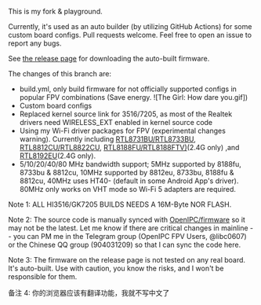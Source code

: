 This is my fork & playground.   

Currently, it's used as an auto builder (by utilizing GitHub Actions) for some custom board configs. Pull requests welcome. Feel free to open an issue to report any bugs.  

See [the release page](https://github.com/libc0607/openipc-firmware/releases/tag/latest) for downloading the auto-built firmware.  

The changes of this branch are: 
 - build.yml, only build firmware for not officially supported configs in popular FPV combinations (Save energy. ![The Girl: How dare you.gif])
 - Custom board configs
 - Replaced kernel source link for 3516/7205, as most of the Realtek drivers need WIRELESS_EXT enabled in kernel source code
 - Using my Wi-Fi driver packages for FPV (experimental changes warning). Currently including [RTL8731BU/RTL8733BU](https://github.com/libc0607/rtl8733bu-20230626), [RTL8812CU/RTL8822CU](https://github.com/libc0607/rtl88x2cu-20230728), [RTL8188FU/RTL8188FTV)](https://github.com/libc0607/rtl8188fu-20230217)(2.4G only) ,and [RTL8192EU](https://github.com/libc0607/rtl8192eu-20220929)(2.4G only).  
 - 5/10/20/40/80 MHz bandwidth support; 5MHz supported by 8188fu, 8733bu & 8812cu, 10MHz supported by 8812eu, 8733bu, 8188fu & 8812cu, 40MHz uses HT40- (default in some Android App's driver). 80MHz only works on VHT mode so Wi-Fi 5 adapters are required.   

Note 1: ALL HI3516/GK7205 BUILDS NEEDS A 16M-Byte NOR FLASH.  

Note 2: The source code is manually synced with [OpenIPC/firmware](https://github.com/OpenIPC/firmware) so it may not be the latest. Let me know if there are critical changes in mainline -- you can PM me in the Telegram group (OpenIPC FPV Users, @libc0607) or the Chinese QQ group (904031209) so that I can sync the code here.  

Note 3: The firmware on the release page is not tested on any real board. It's auto-built. Use with caution, you know the risks, and I won't be responsible for them.  

备注 4: 你的浏览器应该有翻译功能，我就不写中文了  
